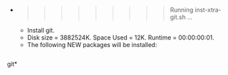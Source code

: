 * >>>>>>>>> Running inst-xtra-git.sh ...
  * Install git.
  * Disk size = 3882524K. Space Used = 12K. Runtime = 00:00:00:01.
  * The following NEW packages will be installed:
  ```bash
git*
  ```
